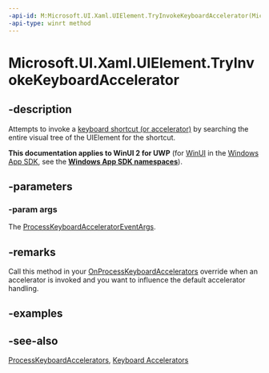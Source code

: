 ```yaml
---
-api-id: M:Microsoft.UI.Xaml.UIElement.TryInvokeKeyboardAccelerator(Microsoft.UI.Xaml.Input.ProcessKeyboardAcceleratorEventArgs)
-api-type: winrt method
---
```


<!-- Method syntax.
public void UIElement.TryInvokeKeyboardAccelerator(ProcessKeyboardAcceleratorEventArgs args)
-->

# Microsoft.UI.Xaml.UIElement.TryInvokeKeyboardAccelerator

## -description
Attempts to invoke a [keyboard shortcut (or accelerator)](../microsoft.ui.xaml.input/keyboardaccelerator.md) by searching the entire visual tree of the UIElement for the shortcut.

**This documentation applies to WinUI 2 for UWP** (for [WinUI](/windows/apps/winui/winui3/) in the [Windows App SDK](/windows/apps/windows-app-sdk/), see the **[Windows App SDK namespaces](/windows/windows-app-sdk/api/winrt/)**).

## -parameters
### -param args
The [ProcessKeyboardAcceleratorEventArgs](../microsoft.ui.xaml.input/processkeyboardacceleratoreventargs.md).

## -remarks
Call this method in your [OnProcessKeyboardAccelerators](uielement_onprocesskeyboardaccelerators_490218500.md) override when an accelerator is invoked and you want to influence the default accelerator handling.

## -examples

## -see-also
[ProcessKeyboardAccelerators](uielement_processkeyboardaccelerators.md), [Keyboard Accelerators](/windows/apps/design/input/keyboard-accelerators)
